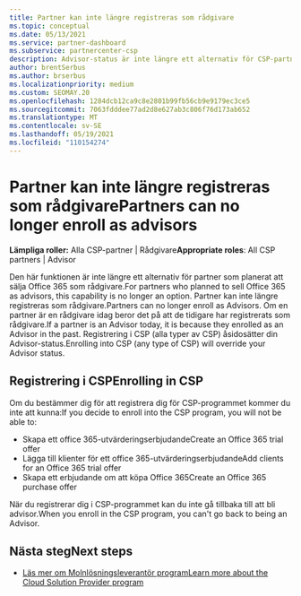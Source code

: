 ```yaml
---
title: Partner kan inte längre registreras som rådgivare
ms.topic: conceptual
ms.date: 05/13/2021
ms.service: partner-dashboard
ms.subservice: partnercenter-csp
description: Advisor-status är inte längre ett alternativ för CSP-partner.
author: brentSerbus
ms.author: brserbus
ms.localizationpriority: medium
ms.custom: SEOMAY.20
ms.openlocfilehash: 1284dcb12ca9c8e2801b99fb56cb9e9179ec3ce5
ms.sourcegitcommit: 7063fdddee77ad2d8e627ab3c806f76d173ab652
ms.translationtype: MT
ms.contentlocale: sv-SE
ms.lasthandoff: 05/19/2021
ms.locfileid: "110154274"
---
```

# <a name="partners-can-no-longer-enroll-as-advisors"></a><span data-ttu-id="e213c-103">Partner kan inte längre registreras som rådgivare</span><span class="sxs-lookup"><span data-stu-id="e213c-103">Partners can no longer enroll as advisors</span></span> 

<span data-ttu-id="e213c-104">**Lämpliga roller:** Alla CSP-partner | Rådgivare</span><span class="sxs-lookup"><span data-stu-id="e213c-104">**Appropriate roles**: All CSP partners | Advisor</span></span>

<span data-ttu-id="e213c-105">Den här funktionen är inte längre ett alternativ för partner som planerat att sälja Office 365 som rådgivare.</span><span class="sxs-lookup"><span data-stu-id="e213c-105">For partners who planned to sell Office 365 as advisors, this capability is no longer an option.</span></span> <span data-ttu-id="e213c-106">Partner kan inte längre registreras som rådgivare.</span><span class="sxs-lookup"><span data-stu-id="e213c-106">Partners can no longer enroll as Advisors.</span></span> <span data-ttu-id="e213c-107">Om en partner är en rådgivare idag beror det på att de tidigare har registrerats som rådgivare.</span><span class="sxs-lookup"><span data-stu-id="e213c-107">If a partner is an Advisor today, it is because they enrolled as an Advisor in the past.</span></span>
<span data-ttu-id="e213c-108">Registrering i CSP (alla typer av CSP) åsidosätter din Advisor-status.</span><span class="sxs-lookup"><span data-stu-id="e213c-108">Enrolling into CSP (any type of CSP) will override your Advisor status.</span></span>

## <a name="enrolling-in-csp"></a><span data-ttu-id="e213c-109">Registrering i CSP</span><span class="sxs-lookup"><span data-stu-id="e213c-109">Enrolling in CSP</span></span>

<span data-ttu-id="e213c-110">Om du bestämmer dig för att registrera dig för CSP-programmet kommer du inte att kunna:</span><span class="sxs-lookup"><span data-stu-id="e213c-110">If you decide to enroll into the CSP program, you will not be able to:</span></span>

- <span data-ttu-id="e213c-111">Skapa ett office 365-utvärderingserbjudande</span><span class="sxs-lookup"><span data-stu-id="e213c-111">Create an Office 365 trial offer</span></span>
- <span data-ttu-id="e213c-112">Lägga till klienter för ett office 365-utvärderingserbjudande</span><span class="sxs-lookup"><span data-stu-id="e213c-112">Add clients for an Office 365 trial offer</span></span>
- <span data-ttu-id="e213c-113">Skapa ett erbjudande om att köpa Office 365</span><span class="sxs-lookup"><span data-stu-id="e213c-113">Create an Office 365 purchase offer</span></span>

<span data-ttu-id="e213c-114">När du registrerar dig i CSP-programmet kan du inte gå tillbaka till att bli advisor.</span><span class="sxs-lookup"><span data-stu-id="e213c-114">When you enroll in the CSP program, you can't go back to being an Advisor.</span></span>

## <a name="next-steps"></a><span data-ttu-id="e213c-115">Nästa steg</span><span class="sxs-lookup"><span data-stu-id="e213c-115">Next steps</span></span>

- [<span data-ttu-id="e213c-116">Läs mer om Molnlösningsleverantör program</span><span class="sxs-lookup"><span data-stu-id="e213c-116">Learn more about the Cloud Solution Provider program</span></span>](csp-overview.md)

